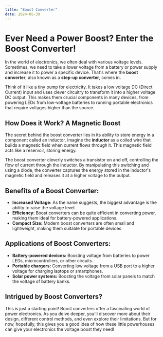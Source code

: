 ```yaml
---
title: "Boost Converter"
date: 2024-06-30
---
```


# Ever Need a Power Boost? Enter the Boost Converter!

In the world of electronics, we often deal with various voltage levels. Sometimes, we need to take a lower voltage from a battery or power supply and increase it to power a specific device. That's where the __boost converter__, also known as a __step-up converter__, comes in.

Think of it like a tiny pump for electricity. It takes a low voltage DC (Direct Current) input and uses clever circuitry to transform it into a higher voltage DC output. This makes them crucial components in many devices, from powering LEDs from low-voltage batteries to running portable electronics that require voltages higher than the source.

## How Does it Work? A Magnetic Boost

The secret behind the boost converter lies in its ability to store energy in a component called an inductor. Imagine the __inductor__ as a coiled wire that builds a magnetic field when current flows through it. This magnetic field acts like a reservoir, storing energy.

The boost converter cleverly switches a transistor on and off, controlling the flow of current through the inductor. By manipulating this switching and using a diode, the converter captures the energy stored in the inductor's magnetic field and releases it at a higher voltage to the output.

## Benefits of a Boost Converter:
* __Increased Voltage:__ As the name suggests, the biggest advantage is the ability to raise the voltage level.
* __Efficiency:__ Boost converters can be quite efficient in converting power, making them ideal for battery-powered applications.
* __Compact Size:__ Modern boost converters are often small and lightweight, making them suitable for portable devices.

## Applications of Boost Converters:
* __Battery-powered devices:__ Boosting voltage from batteries to power LEDs, microcontrollers, or other circuits.
* __Portable chargers:__ Converting low voltage from a USB port to a higher voltage for charging laptops or smartphones.
* __Solar power systems:__ Boosting the voltage from solar panels to match the voltage of battery banks.

## Intrigued by Boost Converters?

This is just a starting point! Boost converters offer a fascinating world of power electronics.  As you delve deeper, you'll discover more about their design, different control methods, and even explore their limitations. But for now, hopefully, this gives you a good idea of how these little powerhouses can give your electronics the voltage boost they need!